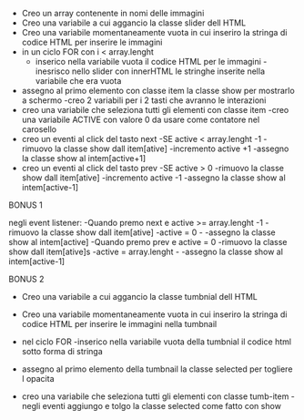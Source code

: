 - Creo un array contenente in nomi delle immagini
- Creo una variabile a cui aggancio la classe slider dell HTML
- Creo una variabile momentaneamente vuota in cui inseriro la stringa di codice HTML per inserire le immagini
- in un ciclo FOR con i < array.lenght
    - inserico nella variabile vuota  il codice HTML per le immagini
-inesrisco nello slider con innerHTML le stringhe inserite nella variabile che era vuota
- assegno al primo elemento con classe item la classe show per mostrarlo a schermo
-creo 2 variabili per i 2 tasti che avranno le interazioni
- creo una variabile che seleziona tutti gli elementi con classe item
-creo una variabile ACTIVE con valore 0 da usare come contatore nel carosello
- creo un eventi al click del tasto next
    -SE active < array.lenght -1 
        -rimuovo la classe show dall item[ative]
        -incremento active +1
        -assegno la classe show al intem[active+1]
- creo un eventi al click del tasto prev
    -SE active > 0
        -rimuovo la classe show dall item[ative]
        -incremento active -1
        -assegno la classe show al intem[active-1]


BONUS 1

negli event listener:
-Quando premo next
    e active >= array.lenght -1 
        -rimuovo la classe show dall item[ative]
        -active = 0
        - -assegno la classe show al intem[active]
-Quando premo prev
    e active = 0
        -rimuovo la classe show dall item[ative]s
        -active = array.lenght
        - -assegno la classe show al intem[active-1]

BONUS 2

- Creo una variabile a cui aggancio la classe tumbnial dell HTML
- Creo una variabile momentaneamente vuota in cui inseriro la stringa di codice HTML per inserire le immagini nella tumbnail
- nel ciclo FOR 
    -inserico nella variabile vuota della tumbnial il codice html sotto forma di stringa

- assegno al primo elemento della tumbnail la classe selected per togliere l opacita
- creo una variabile che seleziona tutti gli elementi con classe tumb-item
-negli eventi aggiungo e tolgo la classe selected come fatto con show
